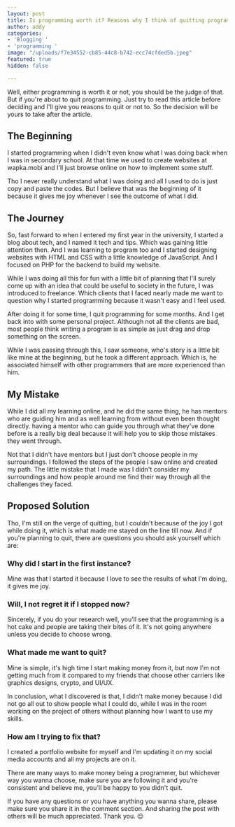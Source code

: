 ```yaml
---
layout: post
title: Is programming worth it? Reasons why I think of quitting programming?
author: addy
categories:
- 'Blogging '
- 'programming '
image: "/uploads/f7e34552-cb85-44c8-b742-ecc74cfded5b.jpeg"
featured: true
hidden: false

---
```

Well, either programming is worth it or not, you should be the judge of that. But if you're about to quit programming. Just try to read this article before deciding and I'll give you reasons to quit or not to. So the decision will be yours to take after the article.

## The Beginning 

I started programming when I didn't even know what I was doing back when I was in secondary school. At that time we used to create websites at wapka.mobi and I'll just browse online on how to implement some stuff. 

Tho I never really understand what I was doing and all I used to do is just copy and paste the codes. But I believe that was the beginning of it because it gives me joy whenever I see the outcome of what I did. 

## The Journey 

So, fast forward to when I entered my first year in the university, I started a blog about tech, and I named it tech and tips. Which was gaining little attention then. And I was learning to program too and I started designing websites with HTML and CSS with a little knowledge of JavaScript. And I focused on PHP for the backend to build my website. 

While I was doing all this for fun with a little bit of planning that I'll surely come up with an idea that could be useful to society in the future, I was introduced to freelance. Which clients that I faced nearly made me want to question why I started programming because it wasn't easy and I feel used.

After doing it for some time, I quit programming for some months. And I get back into with some personal project. Although not all the clients are bad, most people think writing a program is as simple as just drag and drop something on the screen. 

While I was passing through this, I saw someone, who's story is a little bit like mine at the beginning, but he took a different approach. Which is, he associated himself with other programmers that are more experienced than him. 

## My Mistake

While I did all my learning online, and he did the same thing, he has mentors who are guiding him and as well learning from without even been thought directly. having a mentor who can guide you through what they've done before is a really big deal because it will help you to skip those mistakes they went through.

Not that I didn't have mentors but I just don't choose people in my surroundings. I followed the steps of the people I saw online and created my path. The little mistake that I made was I didn't consider my surroundings and how people around me find their way through all the challenges they faced.

## Proposed Solution 

Tho, I'm still on the verge of quitting, but I couldn't because of the joy I got while doing it, which is what made me stayed on the line till now. And if you're planning to quit, there are questions you should ask yourself which are:

### Why did I start in the first instance?

Mine was that I started it because I love to see the results of what I'm doing, it gives me joy. 

### Will, I not regret it if I stopped now?

Sincerely, if you do your research well, you'll see that the programming is a hot cake and people are taking their bites of it. It's not going anywhere unless you decide to choose wrong. 

### What made me want to quit?

Mine is simple, it's high time I start making money from it, but now I'm not getting much from it compared to my friends that choose other carriers like graphics designs, crypto, and UI/UX.

In conclusion, what I discovered is that, I didn't make money because I did not go all out to show people what I could do, while I was in the room working on the project of others without planning how I want to use my skills. 

### How am I trying to fix that?

I created a portfolio website for myself and I'm updating it on my social media accounts and all my projects are on it. 

There are many ways to make money being a programmer, but whichever way you wanna choose, make sure you are following it and you're consistent and believe me, you'll be happy to you didn't quit.

If you have any questions or you have anything you wanna share, please make sure you share it in the comment section. And sharing the post with others will be much appreciated. Thank you. 😉